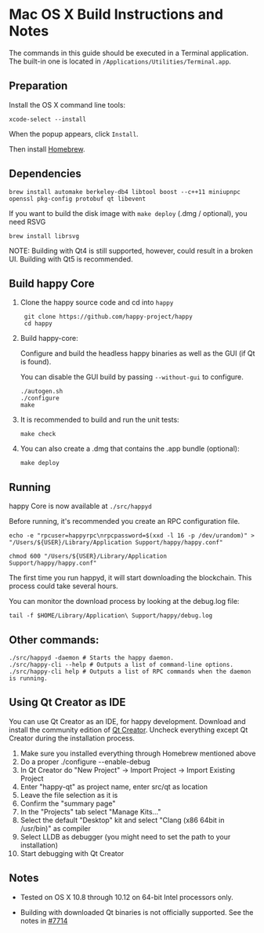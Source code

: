 Mac OS X Build Instructions and Notes
====================================
The commands in this guide should be executed in a Terminal application.
The built-in one is located in `/Applications/Utilities/Terminal.app`.

Preparation
-----------
Install the OS X command line tools:

`xcode-select --install`

When the popup appears, click `Install`.

Then install [Homebrew](https://brew.sh).

Dependencies
----------------------

    brew install automake berkeley-db4 libtool boost --c++11 miniupnpc openssl pkg-config protobuf qt libevent

If you want to build the disk image with `make deploy` (.dmg / optional), you need RSVG

    brew install librsvg

NOTE: Building with Qt4 is still supported, however, could result in a broken UI. Building with Qt5 is recommended.

Build happy Core
------------------------

1. Clone the happy source code and cd into `happy`

        git clone https://github.com/happy-project/happy
        cd happy

2.  Build happy-core:

    Configure and build the headless happy binaries as well as the GUI (if Qt is found).

    You can disable the GUI build by passing `--without-gui` to configure.

        ./autogen.sh
        ./configure
        make

3.  It is recommended to build and run the unit tests:

        make check

4.  You can also create a .dmg that contains the .app bundle (optional):

        make deploy

Running
-------

happy Core is now available at `./src/happyd`

Before running, it's recommended you create an RPC configuration file.

    echo -e "rpcuser=happyrpc\nrpcpassword=$(xxd -l 16 -p /dev/urandom)" > "/Users/${USER}/Library/Application Support/happy/happy.conf"

    chmod 600 "/Users/${USER}/Library/Application Support/happy/happy.conf"

The first time you run happyd, it will start downloading the blockchain. This process could take several hours.

You can monitor the download process by looking at the debug.log file:

    tail -f $HOME/Library/Application\ Support/happy/debug.log

Other commands:
-------

    ./src/happyd -daemon # Starts the happy daemon.
    ./src/happy-cli --help # Outputs a list of command-line options.
    ./src/happy-cli help # Outputs a list of RPC commands when the daemon is running.

Using Qt Creator as IDE
------------------------
You can use Qt Creator as an IDE, for happy development.
Download and install the community edition of [Qt Creator](https://www.qt.io/download/).
Uncheck everything except Qt Creator during the installation process.

1. Make sure you installed everything through Homebrew mentioned above
2. Do a proper ./configure --enable-debug
3. In Qt Creator do "New Project" -> Import Project -> Import Existing Project
4. Enter "happy-qt" as project name, enter src/qt as location
5. Leave the file selection as it is
6. Confirm the "summary page"
7. In the "Projects" tab select "Manage Kits..."
8. Select the default "Desktop" kit and select "Clang (x86 64bit in /usr/bin)" as compiler
9. Select LLDB as debugger (you might need to set the path to your installation)
10. Start debugging with Qt Creator

Notes
-----

* Tested on OS X 10.8 through 10.12 on 64-bit Intel processors only.

* Building with downloaded Qt binaries is not officially supported. See the notes in [#7714](https://github.com/bitcoin/bitcoin/issues/7714)
